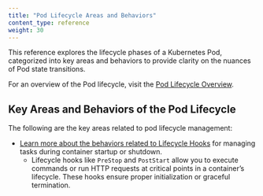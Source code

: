 ```yaml
---
title: "Pod Lifecycle Areas and Behaviors"
content_type: reference
weight: 30
---
```


<!-- overview -->

This reference explores the lifecycle phases of a Kubernetes Pod, categorized into key areas and behaviors to provide clarity on the nuances of Pod state transitions.

For an overview of the Pod lifecycle, visit the [Pod Lifecycle Overview](docs/concepts/workloads/pods/pod-lifecycle/).

<!-- body -->

## Key Areas and Behaviors of the Pod Lifecycle

The following are the key areas related to pod lifecycle management:

- [Learn more about the behaviors related to Lifecycle Hooks](/docs/reference/lifecycle-events/hooks/) for managing tasks during container startup or shutdown.
  - Lifecycle hooks like `PreStop` and `PostStart` allow you to execute commands or run HTTP requests at critical points in a container’s lifecycle. These hooks ensure proper initialization or graceful termination.

<!--  
- [Learn more about the behaviors related to Probes](/docs/reference/lifecycle-events/probes/) for container health and readiness checks.
  - Probes like `liveness`, `readiness`, `startup` are used to monitor and manage container health and availability.These probes ensure that containers function correctly and are ready to handle traffic.
-->